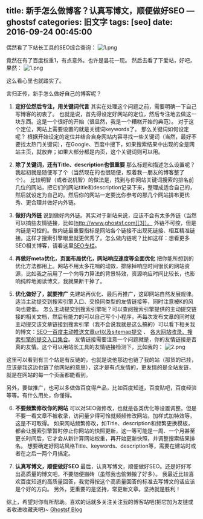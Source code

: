title: 新手怎么做博客？认真写博文，顺便做好SEO — ghostsf
categories: 旧文字
tags: [seo]
date: 2016-09-24 00:45:00
---
偶然看了下站长工具的SEO综合查询：
![1.png][1]

竟然在有了百度权重1，有点意外。也许是昙花一现。
然后去看了下爱站，好吧，果然：
![1.png][2]

这么看心里也就踏实了。

言归正传，新手怎么做好自己的博客呢？
1. **定好位然后专注，用关键词代言**
其实在处理这个问题之前，需要明确一下自己写博客的初衷了。
也就是说，首先得设定好网站的定位，然后专注地去做这一块东西。这是一个很好的开始（很显然，我是一个糟糕开始的典范）。
对于这个定位，网站上需要设置的就是关键词keywords了。
那么关键词如何设定呢？
根据开始设定的定位并结合自身网站内容寻找一些关键词（当然，最好不要找太热门关键词），在Google、百度中搜下，如果搜索结果中出现的全是网站主页，就放弃；如果大部分都是内页，这个关键词则可以用。

2. **除了关键词，还有Title、description也很重要**
那么标题和描述怎么设置呢？我起初就是随便写了个（当然现在的也很随便，照着我一朋友的博客整了个）。
比较明智（或者说机智）的做法是，找到与你网站关键词搜索的排名前几位的网站，把它们的网站title和description记录下来，整理成适合自己的，然后就设定为自己的。然后你的网站一定要比你参考的那几个网站排布更优秀、更合理并做好内外链。

3. **做好内外链**
说到做好内外链。其实对于新站来说，应该不会有太多外链（当然可以搞些友情链接，比如[http://www.ghostsf.com][3]）。
外链不可控，但是内链是可控的。做内链最重要指标是网站各个链接不出现死链接、相互精准链接。这样才搜索引擎眼里就更优秀了。怎么做内链呢？比如这样：想看更多SEO相关博客，请看这里[SEO专栏][4]。

4. **再做好meta优化，页面布局优化，网站响应速度等全面优化**
把你能所想到的优化方法都用上。网站不用太多花哨的动效，排除掉响应时间很长的网站资源，比如我之前用了一个向导力算法的背景特效，资源响应时间比较长，也影响纯粹地阅读博文，我就果断干掉了。

5. **优化做好了，就要推广**
先建站再优化、最后再推广，这即网站自然发展规律。
适当主动提交到搜索引擎入口、交换同类型的友情链接等，同时注意被K的风向也要低。
怎么主动提交到搜索引擎呢？可以查阅搜索引擎提供的主动提交链接的相关文档，然后有能力的可以自己写个小程序，再每次发布文章的同时就主动提交该文章链接到搜索引擎（我不会说我就是这么搞的）可以看下相关我的博文：[SEO—百度主动推送文章url以及sitemap提交][5] 、 [各大网站收录、搜索引擎的提交入口集合][6]。
友情链接需要注意一个问题就是，你的友情链接是否真的友情。这个可以用站长工具的友情链接检测下，比如我的：
![2.png][7]

这里可以看到有三个站是有反链的，也就是说他那边也链了我的站（那货的已挂，应该是我这边也链了他网站的意思），这才是有点友情的，更友情的是全站友链，就是在网站的每一个页面都能看到。

另外，要做推广，也可以多做做百度得产品，比如百度知道，百度贴吧，百度经验等等。有什么用处，你懂得。

6. **不要频繁修改你的网站**
可以对SEO做修改，也就是各类优化等设置调整。但是不要一看文章不被收录，访问量少得可怜就频频修改网站，加样式加特效等，这是不可取得。
如果网站频繁修改，如Title、description和频繁更换模板，都会让搜索引擎暂时停止你网站的快照更新，这一等可能是一周、一个月甚至更长时间后，它才会从新计算网站权重，再开始更新快照，并调整搜索结果排名。
想要确定好网站风格Title、keywords、description等，需要在建站时或者在之后一两个月搞定。

7. **认真写博文，顺便做好SEO**
最后，认真写博文，顺便做好SEO。还是好好写出高质量的博文吧，不要随便搬砖（虽然我也偷懒搬了好多）。
我最近比较喜欢百度知道的高质量回答，我觉得按这个高质量回答的标准去写博文的话应该是个好的方向。
另外，更重要的是坚持，常更新文章。坚持就是胜利！

综上，希望对你有所帮助。喜欢的话就多关注关注我的博客站吧(把它加为友链或者收进收藏夹吧)~ [Ghostsf Blog][8]


  [1]: http://www.ghostsf.com/usr/uploads/2016/09/2547833992.png
  [2]: http://www.ghostsf.com/usr/uploads/2016/09/3095020253.png
  [3]: http://www.ghostsf.com
  [4]: http://www.ghostsf.com/category/seo/
  [5]: http://www.ghostsf.com/jotting/74.html
  [6]: http://www.ghostsf.com/prose/47.html
  [7]: http://www.ghostsf.com/usr/uploads/2016/09/4046726931.png
  [8]: http://www.ghostsf.com